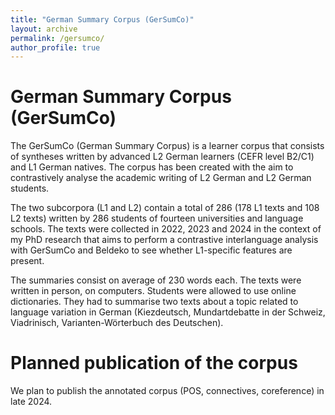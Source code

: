 ```yaml
---
title: "German Summary Corpus (GerSumCo)"
layout: archive
permalink: /gersumco/
author_profile: true
---
```

German Summary Corpus (GerSumCo)
===

The GerSumCo (German Summary  Corpus) is a learner corpus that consists of syntheses written by advanced L2 German learners (CEFR level B2/C1) and L1 German natives. The corpus has been created with the aim to contrastively analyse the academic writing of L2 German and L2 German students.

The two subcorpora (L1 and L2) contain a total of 286 (178 L1 texts and 108 L2 texts) written by 286 students of fourteen universities and language schools. The texts were collected in 2022, 2023 and 2024 in the context of my PhD research that aims to perform a contrastive interlanguage analysis with GerSumCo and Beldeko to see whether L1-specific features are present. 

The summaries consist on average of 230 words each. The texts were written in person, on computers. Students were allowed to use online dictionaries. They had to summarise two texts about a topic related to language variation in German (Kiezdeutsch, Mundartdebatte in der Schweiz, Viadrinisch, Varianten-Wörterbuch des Deutschen).

Planned publication of the corpus
===
We plan to publish the annotated corpus (POS, connectives, coreference) in late 2024.